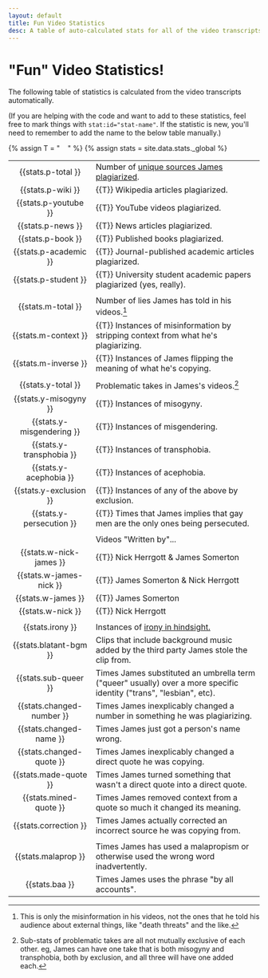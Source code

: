 ```yaml
---
layout: default
title: Fun Video Statistics
desc: A table of auto-calculated stats for all of the video transcripts on the site.
---
```


# "Fun" Video Statistics!

The following table of statistics is calculated from the video transcripts automatically.

(If you are helping with the code and want to add to these statistics, feel free to mark things with `stat:id="stat-name"`. If the statistic is new, you'll need to remember to add the name to the below table manually.)

{% assign T = "&nbsp;&nbsp;&nbsp;&nbsp;" %}
{% assign stats = site.data.stats._global %}

|  |  |
|:----:|:------------|
| {{stats.p-total }} | Number of [unique sources James plagiarized](sources.md). |
| {{stats.p-wiki }} | {{T}} Wikipedia articles plagiarized. |
| {{stats.p-youtube }} | {{T}} YouTube videos plagiarized. |
| {{stats.p-news }} | {{T}} News articles plagiarized. |
| {{stats.p-book }} | {{T}} Published books plagiarized. |
| {{stats.p-academic }} | {{T}} Journal-published academic articles plagiarized. |
| {{stats.p-student }} | {{T}} University student academic papers plagiarized (yes, really). |
| | |
| {{stats.m-total }} | Number of lies James has told in his videos.[^v] |
| {{stats.m-context }} | {{T}} Instances of misinformation by stripping context from what he's plagiarizing. |
| {{stats.m-inverse }} | {{T}} Instances of James flipping the meaning of what he's copying. |
| | |
| {{stats.y-total }} | Problematic takes in James's videos.[^y] |
| {{stats.y-misogyny }} | {{T}} Instances of misogyny. |
| {{stats.y-misgendering }} | {{T}} Instances of misgendering. |
| {{stats.y-transphobia }} | {{T}} Instances of transphobia. |
| {{stats.y-acephobia }} | {{T}} Instances of acephobia. |
| {{stats.y-exclusion }} | {{T}} Instances of any of the above by exclusion. |
| {{stats.y-persecution }} | {{T}} Times that James implies that gay men are the only ones being persecuted. |
| | |
| | Videos "Written by"...
| {{stats.w-nick-james }} | {{T}} Nick Herrgott & James Somerton
| {{stats.w-james-nick }} | {{T}} James Somerton & Nick Herrgott
| {{stats.w-james }} | {{T}} James Somerton
| {{stats.w-nick }} | {{T}} Nick Herrgott
| | |
| {{stats.irony }} | Instances of [irony in hindsight.](ironic.md) |
| {{stats.blatant-bgm }} | Clips that include background music added by the third party James stole the clip from. |
| {{stats.sub-queer }} | Times James substituted an umbrella term ("queer" usually) over a more specific identity ("trans", "lesbian", etc). |
| {{stats.changed-number }} | Times James inexplicably changed a number in something he was plagiarizing. |
| {{stats.changed-name }} | Times James just got a person's name wrong. |
| {{stats.changed-quote }} | Times James inexplicably changed a direct quote he was copying. |
| {{stats.made-quote }} | Times James turned something that wasn't a direct quote into a direct quote. |
| {{stats.mined-quote }} | Times James removed context from a quote so much it changed its meaning. |
| {{stats.correction }} | Times James actually corrected an incorrect source he was copying from. |
| | |
| {{stats.malaprop }} | Times James has used a malapropism or otherwise used the wrong word inadvertently. |
| {{stats.baa }} | Times James uses the phrase "by all accounts". |

[^v]: This is only the misinformation in his videos, not the ones that he told his audience about external things, like "death threats" and the like.
[^y]: Sub-stats of problematic takes are all not mutually exclusive of each other. eg, James can have one take that is both misogyny and transphobia, both by exclusion, and all three will have one added each.